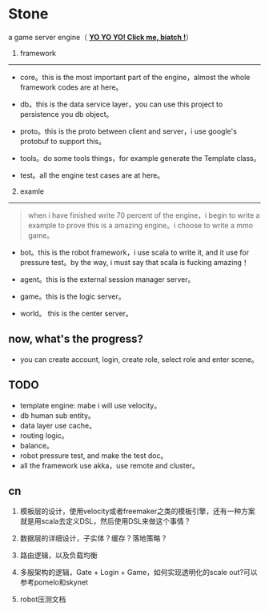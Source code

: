 Stone
=====
a game server engine（
[**YO YO YO! Click me, biatch !**](https://github.com/crazyjohn/Stone/wiki)）




1. framework 
----------
- core。this is the most important part of the engine，almost the whole framework codes are at here。

- db。this is the data service layer，you can use this project to persistence you db object。

- proto。this is the proto between client and server，i use google's protobuf to support this。

- tools。do some tools things，for example generate the Template class。

- test。all the engine test cases are at here。

2. examle
----------
> when i have finished write 70 percent of the engine，i begin to write a example to prove this is a amazing engine。i choose to write a mmo game。

- bot。this is the robot framework，i use scala to write it, and it use for pressure test。by the way, i must say that scala is fucking amazing！

- agent。this is the external session manager server。

- game。this is the logic server。

- world。 this is the center server。


now, what's the progress?
----------
- you can create account, login, create role, select role and enter scene。



TODO
----------
- template engine: mabe i will use velocity。
- db human sub entity。
- data layer use cache。
- routing logic。
- balance。
- robot pressure test, and make the test doc。
- all the framework use akka，use remote and cluster。


cn
----------
1. 模板层的设计，使用velocity或者freemaker之类的模板引擎，还有一种方案就是用scala去定义DSL，然后使用DSL来做这个事情？

2. 数据层的详细设计，子实体？缓存？落地策略？

3. 路由逻辑，以及负载均衡

4. 多服架构的逻辑，Gate + Login + Game，如何实现透明化的scale out?可以参考pomelo和skynet

5. robot压测文档